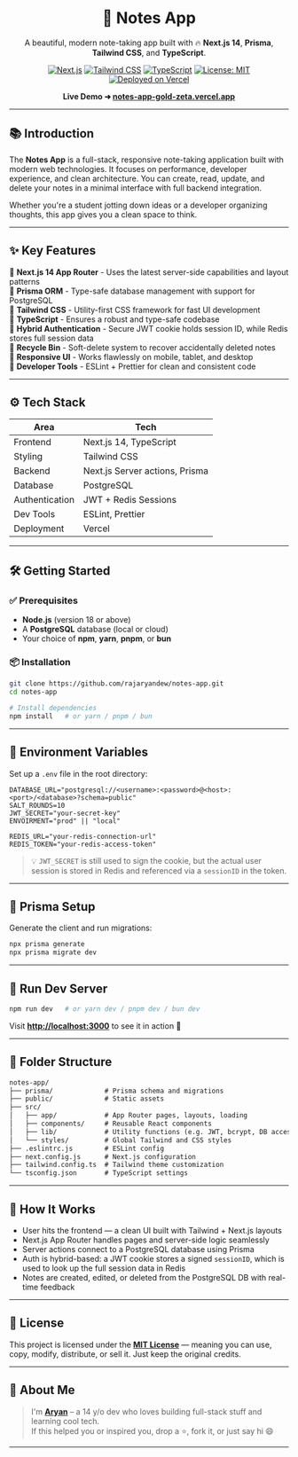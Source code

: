 <div align="center">

# 📝 Notes App

A beautiful, modern note-taking app built with 🔥 **Next.js 14**, **Prisma**, **Tailwind CSS**, and **TypeScript**.

[![Next.js](https://img.shields.io/badge/Next.js-14-black?logo=next.js)](https://nextjs.org)
[![Tailwind CSS](https://img.shields.io/badge/TailwindCSS-3.x-38B2AC?logo=tailwindcss)](https://tailwindcss.com)
[![TypeScript](https://img.shields.io/badge/TypeScript-5.x-3178C6?logo=typescript)](https://www.typescriptlang.org)
[![License: MIT](https://img.shields.io/badge/License-MIT-yellow.svg)](./LICENSE)
[![Deployed on Vercel](https://img.shields.io/badge/Deployed-Vercel-black?logo=vercel)](https://vercel.com)

**Live Demo ➜ [notes-app-gold-zeta.vercel.app](https://notes-app-gold-zeta.vercel.app)**

</div>

---

## 📚 Introduction

The **Notes App** is a full-stack, responsive note-taking application built with modern web technologies. It focuses on performance, developer experience, and clean architecture. You can create, read, update, and delete your notes in a minimal interface with full backend integration.

Whether you're a student jotting down ideas or a developer organizing thoughts, this app gives you a clean space to think.

---

## ✨ Key Features

🔹 **Next.js 14 App Router** - Uses the latest server-side capabilities and layout patterns  
🔹 **Prisma ORM** - Type-safe database management with support for PostgreSQL  
🔹 **Tailwind CSS** - Utility-first CSS framework for fast UI development  
🔹 **TypeScript** - Ensures a robust and type-safe codebase  
🔹 **Hybrid Authentication** - Secure JWT cookie holds session ID, while Redis stores full session data  
🔹 **Recycle Bin** - Soft-delete system to recover accidentally deleted notes  
🔹 **Responsive UI** - Works flawlessly on mobile, tablet, and desktop  
🔹 **Developer Tools** - ESLint + Prettier for clean and consistent code

---

## ⚙️ Tech Stack

| Area            | Tech                                      |
|-----------------|-------------------------------------------|
| Frontend        | Next.js 14, TypeScript                    |
| Styling         | Tailwind CSS                              |
| Backend         | Next.js Server actions, Prisma            |
| Database        | PostgreSQL                                |
| Authentication  | JWT + Redis Sessions                      |
| Dev Tools       | ESLint, Prettier                          |
| Deployment      | Vercel                                    |

---

## 🛠️ Getting Started

### ✅ Prerequisites

- **Node.js** (version 18 or above)
- A **PostgreSQL** database (local or cloud)
- Your choice of **npm**, **yarn**, **pnpm**, or **bun**

### 📦 Installation

```bash
git clone https://github.com/rajaryandew/notes-app.git
cd notes-app

# Install dependencies
npm install   # or yarn / pnpm / bun
```

---

## 🔐 Environment Variables

Set up a `.env` file in the root directory:

```env
DATABASE_URL="postgresql://<username>:<password>@<host>:<port>/<database>?schema=public"
SALT_ROUNDS=10
JWT_SECRET="your-secret-key"
ENVOIRMENT="prod" || "local"

REDIS_URL="your-redis-connection-url"
REDIS_TOKEN="your-redis-access-token"
```

> 💡 `JWT_SECRET` is still used to sign the cookie, but the actual user session is stored in Redis and referenced via a `sessionID` in the token.

---

## 🧬 Prisma Setup

Generate the client and run migrations:

```bash
npx prisma generate
npx prisma migrate dev
```

---

## 🔧 Run Dev Server

```bash
npm run dev   # or yarn dev / pnpm dev / bun dev
```

Visit **[http://localhost:3000](http://localhost:3000)** to see it in action 🚀

---

## 📁 Folder Structure

```txt
notes-app/
├── prisma/             # Prisma schema and migrations
├── public/             # Static assets
├── src/
│   ├── app/            # App Router pages, layouts, loading
│   ├── components/     # Reusable React components
│   ├── lib/            # Utility functions (e.g. JWT, bcrypt, DB access)
│   └── styles/         # Global Tailwind and CSS styles
├── .eslintrc.js        # ESLint config
├── next.config.js      # Next.js configuration
├── tailwind.config.ts  # Tailwind theme customization
└── tsconfig.json       # TypeScript settings
```

---

## 🧠 How It Works

- User hits the frontend — a clean UI built with Tailwind + Next.js layouts  
- Next.js App Router handles pages and server-side logic seamlessly  
- Server actions connect to a PostgreSQL database using Prisma  
- Auth is hybrid-based: a JWT cookie stores a signed `sessionID`, which is used to look up the full session data in Redis  
- Notes are created, edited, or deleted from the PostgreSQL DB with real-time feedback

---

## 🪪 License

This project is licensed under the **[MIT License](./LICENSE)** — meaning you can use, copy, modify, distribute, or sell it. Just keep the original credits.  

---

## 💬 About Me

> I'm **[Aryan](https://github.com/rajaryandew)** – a 14 y/o dev who loves building full-stack stuff and learning cool tech.  
> If this helped you or inspired you, drop a ⭐, fork it, or just say hi 😄

---

